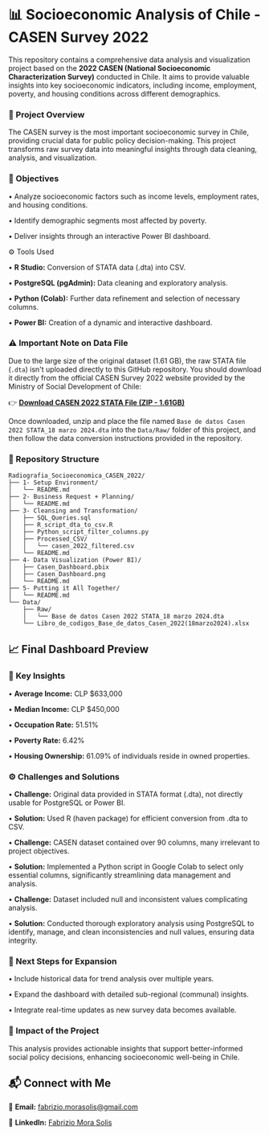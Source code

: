 # 📊 Socioeconomic Analysis of Chile - CASEN Survey 2022

This repository contains a comprehensive data analysis and visualization project based on the **2022 CASEN (National Socioeconomic Characterization Survey)** conducted in Chile. It aims to provide valuable insights into key socioeconomic indicators, including income, employment, poverty, and housing conditions across different demographics.

### 📌 Project Overview

The CASEN survey is the most important socioeconomic survey in Chile, providing crucial data for public policy decision-making. This project transforms raw survey data into meaningful insights through data cleaning, analysis, and visualization.

### 🚩 Objectives

• Analyze socioeconomic factors such as income levels, employment rates, and housing conditions.

• Identify demographic segments most affected by poverty.

• Deliver insights through an interactive Power BI dashboard.

⚙️ Tools Used

• **R Studio:** Conversion of STATA data (.dta) into CSV.

• **PostgreSQL (pgAdmin):** Data cleaning and exploratory analysis.

• **Python (Colab):** Further data refinement and selection of necessary columns.

• **Power BI:** Creation of a dynamic and interactive dashboard.

### ⚠️ **Important Note on Data File**

Due to the large size of the original dataset (1.61 GB), the raw STATA file (`.dta`) isn't uploaded directly to this GitHub repository. You should download it directly from the official CASEN Survey 2022 website provided by the Ministry of Social Development of Chile:

👉 [**Download CASEN 2022 STATA File (ZIP - 1.61GB)**](https://observatorio.ministeriodesarrollosocial.gob.cl/storage/docs/casen/2022/Base%20de%20datos%20Casen%202022%20STATA_18%20marzo%202024.dta.zip)

Once downloaded, unzip and place the file named `Base de datos Casen 2022 STATA_18 marzo 2024.dta` into the `Data/Raw/` folder of this project, and then follow the data conversion instructions provided in the repository.



### 📁 Repository Structure
```
Radiografia_Socioeconomica_CASEN_2022/
├── 1- Setup Environment/
│   └── README.md
├── 2- Business Request + Planning/
│   └── README.md
├── 3- Cleansing and Transformation/
│   ├── SQL_Queries.sql
│   ├── R_script_dta_to_csv.R
│   ├── Python_script_filter_columns.py
│   ├── Processed_CSV/
│   │   └── casen_2022_filtered.csv
│   └── README.md
├── 4- Data Visualization (Power BI)/
│   ├── Casen_Dashboard.pbix
│   ├── Casen_Dashboard.png
│   └── README.md
├── 5- Putting it All Together/
│   └── README.md
└── Data/
    ├── Raw/
    │   └── Base de datos Casen 2022 STATA_18 marzo 2024.dta
    └── Libro_de_codigos_Base_de_datos_Casen_2022(18marzo2024).xlsx
```
## 📈 Final Dashboard Preview



### 📌 Key Insights

• **Average Income:** CLP $633,000

• **Median Income:** CLP $450,000

• **Occupation Rate:** 51.51%

• **Poverty Rate:** 6.42%

• **Housing Ownership:** 61.09% of individuals reside in owned properties.

### ⚙️ Challenges and Solutions

• **Challenge:** Original data provided in STATA format (.dta), not directly usable for PostgreSQL or Power BI.

• **Solution:** Used R (haven package) for efficient conversion from .dta to CSV.

• **Challenge:** CASEN dataset contained over 90 columns, many irrelevant to project objectives.

• **Solution:** Implemented a Python script in Google Colab to select only essential columns, significantly streamlining data management and analysis.

• **Challenge:** Dataset included null and inconsistent values complicating analysis.

• **Solution:** Conducted thorough exploratory analysis using PostgreSQL to identify, manage, and clean inconsistencies and null values, ensuring data integrity.

### 🚀 Next Steps for Expansion

• Include historical data for trend analysis over multiple years.

• Expand the dashboard with detailed sub-regional (communal) insights.

• Integrate real-time updates as new survey data becomes available.

### 🎯 Impact of the Project

This analysis provides actionable insights that support better-informed social policy decisions, enhancing socioeconomic well-being in Chile.

## 📬 Connect with Me

📩 **Email:** [fabrizio.morasolis@gmail.com](mailto:fabrizio.morasolis@gmail.com)

🔗 **LinkedIn:** [Fabrizio Mora Solis](https://www.linkedin.com/in/fabrizio-mora-solis/)
